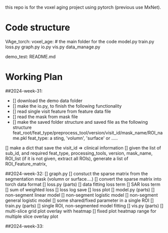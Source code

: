 this repo is for the voxel aging project using pytorch (previous use MxNet). 

# Code structure 
VAge_torch:
  voxel_age: # the main folder for the code 
    model.py
    train.py
    loss.py
    graph.py
    io.py
    vis.py
    data_manage.py
    
  demo_test: 
  README.md


# Working Plan
##2024-week-31:
* [] download the demo data folder
* [] make the io.py, to finish the following functionality
* [] read single visit feature from feature data file
* [] read the mask from mask file
*  [] make the saved folder structure and saved file as the following structure
        feat_root/feat_type/preprocess_tool/version/visit_id/mask_name/ROI_name.pkl
        feat_type: a sting, 'volumn', 'surface' or .....
        
  [] make a dict that save the visit_id => clinical information
  [] given the list of sub_id, and required feat_type, processing_tools, version, mask_name, ROI_list (if it is not given, extract all ROIs), 
     generate a list of ROI_Feature_matrix, 
  



##2024-week-32:
[] graph.py
  [] constuct the sparse matrix from the segmentation mask (volumn or surface....)
  [] convert the sparse matrix into torch data format
[] loss.py (parts)
  [] data fitting loss term
  [] SAR loss term
  [] sum of weighted loss
  [] loss log save
  [] loss plot
[] model.py (parts)
  [] non-segment linear model
  [] non-segment logistic model
  [] non-segment general logistic model
  [] some shared/fixed parameter in a single ROI
[] train.py (parts)
  [] single ROI, non-segmented model fitting
[] vis.py (parts)
  [] multi-slice grid plot overlay with heatmap
  [] fixed plot heatmap range for multiple slice overlay plot



##2024-week-33:
